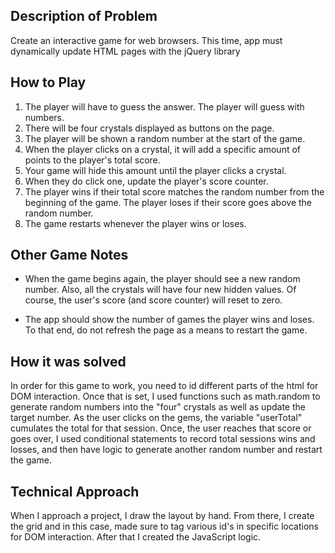 ## Description of Problem
Create an interactive game for web browsers. This time, app must dynamically update HTML pages with the jQuery library

## How to Play
1. The player will have to guess the answer. The player will guess with numbers. 
2. There will be four crystals displayed as buttons on the page.
3. The player will be shown a random number at the start of the game.
4. When the player clicks on a crystal, it will add a specific amount of points to the player's total score. 
5. Your game will hide this amount until the player clicks a crystal.
6. When they do click one, update the player's score counter.
7. The player wins if their total score matches the random number from the beginning of the game. The player loses if their score goes above the random number.
8. The game restarts whenever the player wins or loses.

## Other Game Notes
- When the game begins again, the player should see a new random number. Also, all the crystals will have four new hidden values. Of course, the user's score (and score counter) will reset to zero.

 - The app should show the number of games the player wins and loses. To that end, do not refresh the page as a means to restart the game.

## How it was solved
In order for this game to work, you need to id different parts of the html for DOM interaction. Once that is set, I used functions such as math.random to generate random numbers into the "four" crystals as well as update the target number. As the user clicks on the gems, the variable "userTotal" cumulates the total for that session. Once, the user reaches that score or goes over, I used conditional statements to record total sessions wins and losses, and then have logic to generate another random number and restart the game.


## Technical Approach
When I approach a project, I draw the layout by hand. From there, I create the grid and in this case, made sure to tag various id's in specific locations for DOM interaction. After that I created the JavaScript logic. 
